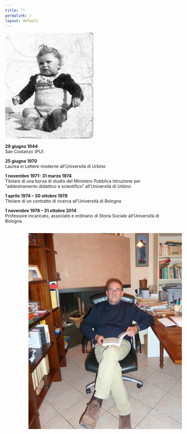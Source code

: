 ```yaml
---
title: ""
permalink: /
layout: default
---
```


![Da piccolo](/assets/boccia.jpg)

**29 giugno 1944**
<br>San Costanzo (PU)

**25 giugno 1970**
<br>Laurea in Lettere moderne all’Università di Urbino

**1 novembre 1971- 31 marzo 1974**
<br>Titolare di una borsa di studio del Ministero Pubblica Istruzione per “addestramento didattico e scientifico” all’Università di Urbino

**1 aprile 1974 – 30 ottobre 1978**
<br>Titolare di un contratto di ricerca all’Università di  Bologna

**1 novembre 1978 – 31 ottobre 2014**
<br>Professore incaricato, associato e ordinario di Storia Sociale all’Università di Bologna

<br>
<img 
	style="margin-left: 15%" 
	alt="Ora"
	src="/assets/ora.jpg"/>